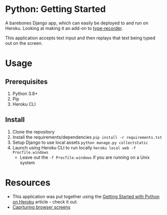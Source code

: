 # Python: Getting Started

A barebones Django app, which can easily be deployed to and run on Heroku. Looking at making it an add-on to [type-recorder](https://www.type-recorder.com/).

This application accepts text input and then replays that text being typed out on the screen.

# Usage

## Prerequisites

1. Python 3.8+
2. Pip
3. Heroku CLI

## Install
1. Clone the repository
2. Install the requirements/dependencies
	`pip install -r requirements.txt`
3. Setup Django to use local assets
	`python manage.py collectstatic`
4. Launch using Heroku CLI to run locally
	`heroku local web -f Procfile.windows`
	- Leave out the `-f Procfile.windows` if you are running on a Unix system

# Resources

- This application was put together using the [Getting Started with Python on Heroku](https://devcenter.heroku.com/articles/getting-started-with-python) article - check it out.
- [Caprturing browser screens](https://developer.mozilla.org/en-US/docs/Web/API/Screen_Capture_API/Using_Screen_Capture)


